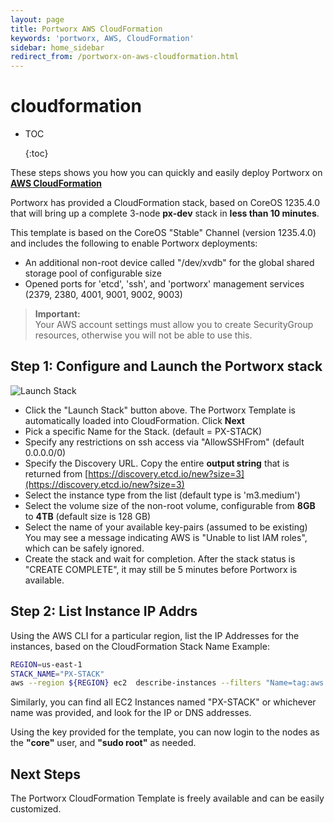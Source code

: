 ```yaml
---
layout: page
title: Portworx AWS CloudFormation
keywords: 'portworx, AWS, CloudFormation'
sidebar: home_sidebar
redirect_from: /portworx-on-aws-cloudformation.html
---
```


# cloudformation

* TOC

  {:toc}

These steps shows you how you can quickly and easily deploy Portworx on [**AWS CloudFormation**](https://aws.amazon.com/cloudformation/)

Portworx has provided a CloudFormation stack, based on CoreOS 1235.4.0 that will bring up a complete 3-node **px-dev** stack in **less than 10 minutes**.

This template is based on the CoreOS "Stable" Channel \(version 1235.4.0\) and includes the following to enable Portworx deployments:

* An additional non-root device called "/dev/xvdb" for the global shared storage pool of configurable size
* Opened ports for 'etcd', 'ssh', and 'portworx' management services \(2379, 2380, 4001, 9001, 9002, 9003\)

> **Important:**  
> Your AWS account settings must allow you to create SecurityGroup resources, otherwise you will not be able to use this.

## Step 1: Configure and Launch the Portworx stack

![Launch Stack](https://cdn.rawgit.com/buildkite/cloudformation-launch-stack-button-svg/master/launch-stack.svg)

* Click the "Launch Stack" button above. The Portworx Template is automatically loaded into CloudFormation. Click **Next**
* Pick a specific Name for the Stack. \(default = PX-STACK\)
* Specify any restrictions on ssh access via "AllowSSHFrom" \(default 0.0.0.0/0\)
* Specify the Discovery URL. Copy the entire **output string** that is returned from [https://discovery.etcd.io/new?size=3](https://discovery.etcd.io/new?size=3)
* Select the instance type from the list \(default type is 'm3.medium'\)
* Select the volume size of the non-root volume, configurable from **8GB** to **4TB** \(default size is 128 GB\)
* Select the name of your available key-pairs \(assumed to be existing\) You may see a message indicating AWS is "Unable to list IAM roles", which can be safely ignored.
* Create the stack and wait for completion. After the stack status is "CREATE COMPLETE", it may still be 5 minutes before Portworx is available.

## Step 2: List Instance IP Addrs

Using the AWS CLI for a particular region, list the IP Addresses for the instances, based on the CloudFormation Stack Name Example:

```bash
REGION=us-east-1
STACK_NAME="PX-STACK"
aws --region ${REGION} ec2  describe-instances --filters "Name=tag:aws:cloudformation:stack-name,Values=${STACK_NAME}" --query 'Reservations[*].Instances[*].{IP:PublicIpAddress,ID:InstanceId}' --output text
```

Similarly, you can find all EC2 Instances named "PX-STACK" or whichever name was provided, and look for the IP or DNS addresses.

Using the key provided for the template, you can now login to the nodes as the **"core"** user, and **"sudo root"** as needed.

## Next Steps

The Portworx CloudFormation Template is freely available and can be easily customized.


